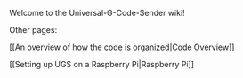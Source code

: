 Welcome to the Universal-G-Code-Sender wiki!

Other pages:

[[An overview of how the code is organized|Code Overview]]

[[Setting up UGS on a Raspberry Pi|Raspberry Pi]]

